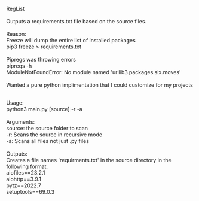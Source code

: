 RegList<br>
<br>
Outputs a requirements.txt file based on the source files. <br>
<br>
Reason:<br>
Freeze will dump the entire list of installed packages<br>
pip3 freeze > requirements.txt<br>
<br>
Pipregs was throwing errors<br>
pipreqs -h<br>
ModuleNotFoundError: No module named 'urllib3.packages.six.moves'<br>
<br>
Wanted a pure python implimentation that I could customize for my projects<br>

<br>
Usage:<br>
python3 main.py [source] -r -a<br>
<br>
Arguments:<br>
source: the source folder to scan<br>
-r: Scans the source in recursive mode<br>
-a: Scans all files not just .py files<br>
<br>
Outputs:<br>
Creates a file names 'requirments.txt' in the source directory in the following format.<br>
aiofiles==23.2.1<br>
aiohttp==3.9.1<br>
pytz==2022.7<br>
setuptools==69.0.3<br>

